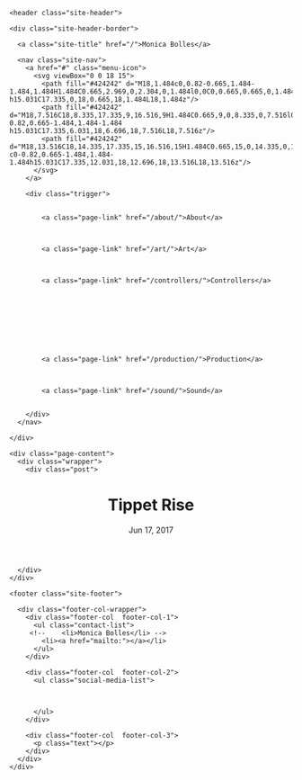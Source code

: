 <!DOCTYPE html>
<html>

  <head>
  <meta charset="utf-8">
  <meta http-equiv="X-UA-Compatible" content="IE=edge">
  <meta name="viewport" content="width=device-width, initial-scale=1">

  <title>Tippet Rise</title>
  <meta name="description" content="">

  <link rel="stylesheet" href="/css/main.css">
  <link rel="canonical" href="http://localhost:4000/sound/2017/06/17/Tippet_Rise.mdown">
  <link rel="alternate" type="application/rss+xml" title="Monica Bolles" href="http://localhost:4000/feed.xml" />

</head>


  <body>

    <header class="site-header">

  <div class="wrapper">

    <div class="site-header-border">

      <a class="site-title" href="/">Monica Bolles</a>

      <nav class="site-nav">
        <a href="#" class="menu-icon">
          <svg viewBox="0 0 18 15">
            <path fill="#424242" d="M18,1.484c0,0.82-0.665,1.484-1.484,1.484H1.484C0.665,2.969,0,2.304,0,1.484l0,0C0,0.665,0.665,0,1.484,0 h15.031C17.335,0,18,0.665,18,1.484L18,1.484z"/>
            <path fill="#424242" d="M18,7.516C18,8.335,17.335,9,16.516,9H1.484C0.665,9,0,8.335,0,7.516l0,0c0-0.82,0.665-1.484,1.484-1.484 h15.031C17.335,6.031,18,6.696,18,7.516L18,7.516z"/>
            <path fill="#424242" d="M18,13.516C18,14.335,17.335,15,16.516,15H1.484C0.665,15,0,14.335,0,13.516l0,0 c0-0.82,0.665-1.484,1.484-1.484h15.031C17.335,12.031,18,12.696,18,13.516L18,13.516z"/>
          </svg>
        </a>

        <div class="trigger">
          
            
            <a class="page-link" href="/about/">About</a>
            
          
            
            <a class="page-link" href="/art/">Art</a>
            
          
            
            <a class="page-link" href="/controllers/">Controllers</a>
            
          
            
          
            
          
            
          
            
            <a class="page-link" href="/production/">Production</a>
            
          
            
            <a class="page-link" href="/sound/">Sound</a>
            
          
        </div>
      </nav>

    </div>

  </div>

</header>



    <div class="page-content">
      <div class="wrapper">
        <div class="post">

  <header class="post-header">
    <h1 class="post-title">Tippet Rise</h1>
    <p class="post-meta">Jun 17, 2017</p>
  </header>

  <article class="post-content">
    
  </article>
</div>

      </div>
    </div>

    <footer class="site-footer">

  <div class="wrapper">

   <!--  <h2 class="footer-heading">Monica Bolles</h2> -->
   <div class="site-footer-border">

      <div class="footer-col-wrapper">
        <div class="footer-col  footer-col-1">
          <ul class="contact-list">
         <!--    <li>Monica Bolles</li> -->
            <li><a href="mailto:"></a></li>
          </ul>
        </div>

        <div class="footer-col  footer-col-2">
          <ul class="social-media-list">
            

            
          </ul>
        </div>

        <div class="footer-col  footer-col-3">
          <p class="text"></p>
        </div>
      </div>
    </div>
  </div>

</footer>


  </body>

</html>
